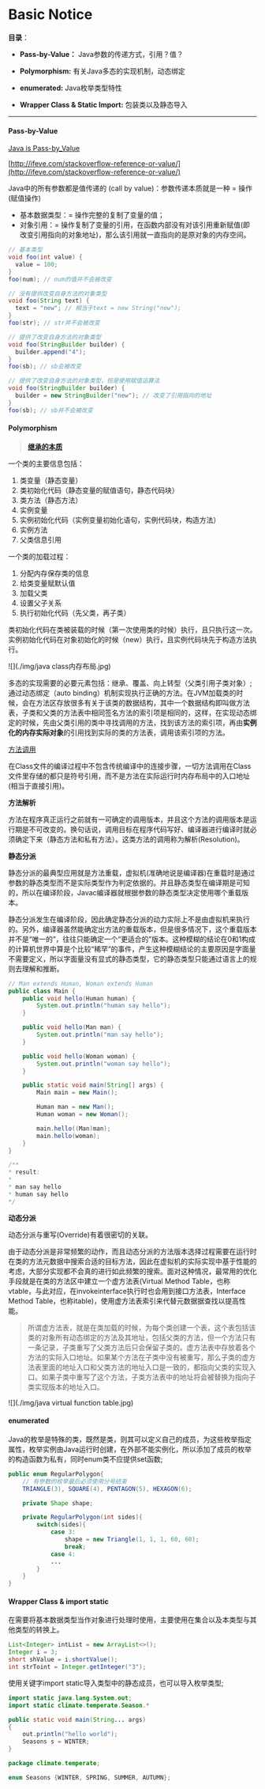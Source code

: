 # Basic Notice

**目录**：

- **Pass-by-Value：** Java参数的传递方式，引用？值？

- **Polymorphism:**  有关Java多态的实现机制，动态绑定

- **enumerated:**  Java枚举类型特性

- **Wrapper Class & Static Import:**  包装类以及静态导入

***

#### Pass-by-Value

[Java is Pass-by_Value](http://javadude.com/articles/passbyvalue.htm)

[http://ifeve.com/stackoverflow-reference-or-value/](http://ifeve.com/stackoverflow-reference-or-value/)

Java中的所有参数都是值传递的 (call by value)：参数传递本质就是一种 = 操作(赋值操作)

- 基本数据类型：= 操作完整的复制了变量的值；
- 对象引用：= 操作复制了变量的引用，在函数内部没有对该引用重新赋值(即改变引用指向的对象地址)，那么该引用就一直指向的是原对象的内存空间。

```java
// 基本类型
void foo(int value) {
  value = 100;
}
foo(num); // num的值并不会被改变

// 没有提供改变自身方法的对象类型
void foo(String text) {
  text = "new"; // 相当于text = new String("new");
}
foo(str); // str并不会被改变

// 提供了改变自身方法的对象类型
void foo(StringBuilder builder) {
  builder.append("4");
}
foo(sb); // sb会被改变

// 提供了改变自身方法的对象类型，但是使用赋值运算法
void foo(StringBuilder builder) {
  builder = new StringBuilder("new"); // 改变了引用指向的地址
}
foo(sb); // sb并不会被改变
```

#### Polymorphism

> **[继承的本质](http://gold.xitu.io/post/57bd6b11c4c9710061627f05)**

一个类的主要信息包括：

1. 类变量（静态变量）
2. 类初始化代码（静态变量的赋值语句，静态代码块）
3. 类方法（静态方法）
4. 实例变量
5. 实例初始化代码（实例变量初始化语句，实例代码块，构造方法）
6. 实例方法
7. 父类信息引用

一个类的加载过程：

1. 分配内存保存类的信息
2. 给类变量赋默认值
3. 加载父类
4. 设置父子关系
5. 执行初始化代码（先父类，再子类）

类初始化代码在类被装载的时候（第一次使用类的时候）执行，且只执行这一次。实例初始化代码在对象初始化的时候（new）执行，且实例代码块先于构造方法执行。

![](./img/java class内存布局.jpg)

多态的实现需要的必要元素包括：继承、覆盖、向上转型（父类引用子类对象）; 通过动态绑定（auto binding）机制实现执行正确的方法。在JVM加载类的时候，会在方法区存放很多有关于该类的数据结构，其中一个数据结构即叫做方法表，子类和父类的方法表中相同签名方法的索引项是相同的，这样，在实现动态绑定的时候，先由父类引用的类中寻找调用的方法，找到该方法的索引项，再由**实例化的内存实际对象**的引用找到实际的类的方法表，调用该索引项的方法。

[方法调用](http://blog.csdn.net/xtayfjpk/article/details/41924971)

在Class文件的编译过程中不包含传统编译中的连接步骤，一切方法调用在Class文件里存储的都只是符号引用，而不是方法在实际运行时内存布局中的入口地址(相当于直接引用)。

**方法解析**

方法在程序真正运行之前就有一可确定的调用版本，并且这个方法的调用版本是运行期是不可改变的。换句话说，调用目标在程序代码写好、编译器进行编译时就必须确定下来（静态方法和私有方法）。这类方法的调用称为解析(Resolution)。

**静态分派**

静态分派的最典型应用就是方法重载，虚拟机(准确地说是编译器)在重载时是通过参数的静态类型而不是实际类型作为判定依据的。并且静态类型在编译期是可知的，所以在编译阶段，Javac编译器就根据参数的静态类型决定使用哪个重载版本。

静态分派发生在编译阶段，因此确定静态分派的动力实际上不是由虚拟机来执行的。另外，编译器虽然能确定出方法的重载版本，但是很多情况下，这个重载版本并不是“唯一的”，往往只能确定一个“更适合的”版本。这种模糊的结论在0和1构成的计算机世界中算是个比较“稀罕”的事件，产生这种模糊结论的主要原因是字面量不需要定义，所以字面量没有显式的静态类型，它的静态类型只能通过语言上的规则去理解和推断。

```java
// Man extends Human, Woman extends Human
public class Main {
    public void hello(Human human) {
        System.out.println("human say hello");
    }

    public void hello(Man man) {
        System.out.println("man say hello");
    }

    public void hello(Woman woman) {
        System.out.println("woman say hello");
    }

    public static void main(String[] args) {
        Main main = new Main();

        Human man = new Man();
        Human woman = new Woman();

        main.hello((Man)man);
        main.hello(woman);
    }
}

/**
* result:
*
* man say hello
* human say hello
*/
```

**动态分派**

动态分派与重写(Override)有着很密切的关联。

由于动态分派是非常频繁的动作，而且动态分派的方法版本选择过程需要在运行时在类的方法元数据中搜索合适的目标方法，因此在虚拟机的实际实现中基于性能的考虑，大部分实现都不会真的进行如此频繁的搜索。面对这种情况，最常用的优化手段就是在类的方法区中建立一个虚方法表(Virtual Method Table，也称vtable，与此对应，在invokeinterface执行时也会用到接口方法表，Interface Method Table，也称itable)，使用虚方法表索引来代替元数据据查找以提高性能。

> 所谓虚方法表，就是在类加载的时候，为每个类创建一个表，这个表包括该类的对象所有动态绑定的方法及其地址，包括父类的方法，但一个方法只有一条记录，子类重写了父类方法后只会保留子类的。虚方法表中存放着各个方法的实际入口地址。如果某个方法在子类中没有被重写，那么子类的虚方法表里面的地址入口和父类方法的地址入口是一致的，都指向父类的实现入口。如果子类中重写了这个方法，子类方法表中的地址将会被替换为指向子类实现版本的地址入口。

![](./img/java virtual function table.jpg)

#### enumerated

Java的枚举是特殊的类，既然是类，则其可以定义自己的成员，为这些枚举指定属性，枚举实例由Java运行时创建，在外部不能实例化，所以添加了成员的枚举的构造函数为私有，同时enum类不应提供set函数;

```java
public enum RegularPolygon{
    // 有参数的枚举最后必须使用分号结束
    TRIANGLE(3), SQUARE(4), PENTAGON(5), HEXAGON(6);

    private Shape shape;

    private RegularPolygon(int sides){
        switch(sides){
            case 3:
                shape = new Triangle(1, 1, 1, 60, 60);
                break;
            case 4:
            ...
        }
    }
}
```

#### Wrapper Class & import static

在需要将基本数据类型当作对象进行处理时使用，主要使用在集合以及本类型与其他类型的转换上。

```java
List<Integer> intList = new ArrayList<>();
Integer i = 3;
short shValue = i.shortValue();
int strToint = Integer.getInteger("3");
```

使用关键字import static导入类型中的静态成员，也可以导入枚举类型;

```java
import static java.lang.System.out;
import static climate.temperate.Season.*

public static void main(String... args)
{
    out.println("hello world");
    Seasons s = WINTER;
}
```

```java
package climate.temperate;

enum Seasons {WINTER, SPRING, SUMMER, AUTUMN};
```
